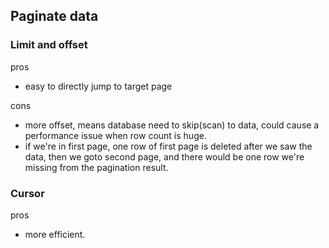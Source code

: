 ## Paginate data

### Limit and offset

pros

* easy to directly jump to target page

cons

* more offset, means database need to skip(scan) to data, could cause a performance issue when row count is huge.
* if we're in first page, one row of first page is deleted after we saw the data, then we goto second page, and there would be one row we're missing from the pagination result.

### Cursor

pros

* more efficient.